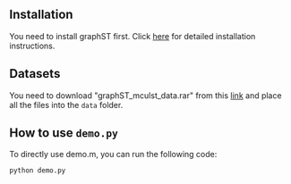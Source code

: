 Installation
------------

You need to install graphST first. Click [here](https://github.com/JinmiaoChenLab/GraphST)  for detailed installation instructions.



Datasets 
-------------------
You need to download "graphST_mculst_data.rar" from this [link](https://drive.google.com/file/d/1w1Ghtt7mq5qHvD6DQ-vJKLTKvZ-oxrpz/view?usp=sharing) and place all the files into the `data` folder.


How to use `demo.py`
-------------------
To directly use demo.m, you can run the following code:
```python
python demo.py
```
